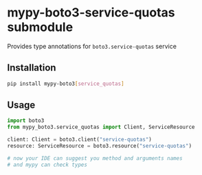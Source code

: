 # mypy-boto3-service-quotas submodule

Provides type annotations for `boto3.service-quotas` service

## Installation

```bash
pip install mypy-boto3[service_quotas]
```

## Usage

```python
import boto3
from mypy_boto3.service_quotas import Client, ServiceResource

client: Client = boto3.client("service-quotas")
resource: ServiceResource = boto3.resource("service-quotas")

# now your IDE can suggest you method and arguments names
# and mypy can check types
```

